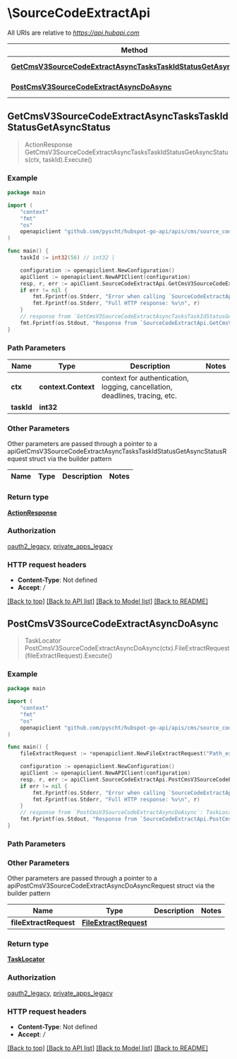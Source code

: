 # \SourceCodeExtractApi

All URIs are relative to *https://api.hubapi.com*

Method | HTTP request | Description
------------- | ------------- | -------------
[**GetCmsV3SourceCodeExtractAsyncTasksTaskIdStatusGetAsyncStatus**](SourceCodeExtractApi.md#GetCmsV3SourceCodeExtractAsyncTasksTaskIdStatusGetAsyncStatus) | **Get** /cms/v3/source-code/extract/async/tasks/{taskId}/status | 
[**PostCmsV3SourceCodeExtractAsyncDoAsync**](SourceCodeExtractApi.md#PostCmsV3SourceCodeExtractAsyncDoAsync) | **Post** /cms/v3/source-code/extract/async | 



## GetCmsV3SourceCodeExtractAsyncTasksTaskIdStatusGetAsyncStatus

> ActionResponse GetCmsV3SourceCodeExtractAsyncTasksTaskIdStatusGetAsyncStatus(ctx, taskId).Execute()



### Example

```go
package main

import (
    "context"
    "fmt"
    "os"
    openapiclient "github.com/pyscht/hubspot-go-api/apis/cms/source_code"
)

func main() {
    taskId := int32(56) // int32 | 

    configuration := openapiclient.NewConfiguration()
    apiClient := openapiclient.NewAPIClient(configuration)
    resp, r, err := apiClient.SourceCodeExtractApi.GetCmsV3SourceCodeExtractAsyncTasksTaskIdStatusGetAsyncStatus(context.Background(), taskId).Execute()
    if err != nil {
        fmt.Fprintf(os.Stderr, "Error when calling `SourceCodeExtractApi.GetCmsV3SourceCodeExtractAsyncTasksTaskIdStatusGetAsyncStatus``: %v\n", err)
        fmt.Fprintf(os.Stderr, "Full HTTP response: %v\n", r)
    }
    // response from `GetCmsV3SourceCodeExtractAsyncTasksTaskIdStatusGetAsyncStatus`: ActionResponse
    fmt.Fprintf(os.Stdout, "Response from `SourceCodeExtractApi.GetCmsV3SourceCodeExtractAsyncTasksTaskIdStatusGetAsyncStatus`: %v\n", resp)
}
```

### Path Parameters


Name | Type | Description  | Notes
------------- | ------------- | ------------- | -------------
**ctx** | **context.Context** | context for authentication, logging, cancellation, deadlines, tracing, etc.
**taskId** | **int32** |  | 

### Other Parameters

Other parameters are passed through a pointer to a apiGetCmsV3SourceCodeExtractAsyncTasksTaskIdStatusGetAsyncStatusRequest struct via the builder pattern


Name | Type | Description  | Notes
------------- | ------------- | ------------- | -------------


### Return type

[**ActionResponse**](ActionResponse.md)

### Authorization

[oauth2_legacy](../README.md#oauth2_legacy), [private_apps_legacy](../README.md#private_apps_legacy)

### HTTP request headers

- **Content-Type**: Not defined
- **Accept**: */*

[[Back to top]](#) [[Back to API list]](../README.md#documentation-for-api-endpoints)
[[Back to Model list]](../README.md#documentation-for-models)
[[Back to README]](../README.md)


## PostCmsV3SourceCodeExtractAsyncDoAsync

> TaskLocator PostCmsV3SourceCodeExtractAsyncDoAsync(ctx).FileExtractRequest(fileExtractRequest).Execute()



### Example

```go
package main

import (
    "context"
    "fmt"
    "os"
    openapiclient "github.com/pyscht/hubspot-go-api/apis/cms/source_code"
)

func main() {
    fileExtractRequest := *openapiclient.NewFileExtractRequest("Path_example") // FileExtractRequest | 

    configuration := openapiclient.NewConfiguration()
    apiClient := openapiclient.NewAPIClient(configuration)
    resp, r, err := apiClient.SourceCodeExtractApi.PostCmsV3SourceCodeExtractAsyncDoAsync(context.Background()).FileExtractRequest(fileExtractRequest).Execute()
    if err != nil {
        fmt.Fprintf(os.Stderr, "Error when calling `SourceCodeExtractApi.PostCmsV3SourceCodeExtractAsyncDoAsync``: %v\n", err)
        fmt.Fprintf(os.Stderr, "Full HTTP response: %v\n", r)
    }
    // response from `PostCmsV3SourceCodeExtractAsyncDoAsync`: TaskLocator
    fmt.Fprintf(os.Stdout, "Response from `SourceCodeExtractApi.PostCmsV3SourceCodeExtractAsyncDoAsync`: %v\n", resp)
}
```

### Path Parameters



### Other Parameters

Other parameters are passed through a pointer to a apiPostCmsV3SourceCodeExtractAsyncDoAsyncRequest struct via the builder pattern


Name | Type | Description  | Notes
------------- | ------------- | ------------- | -------------
 **fileExtractRequest** | [**FileExtractRequest**](FileExtractRequest.md) |  | 

### Return type

[**TaskLocator**](TaskLocator.md)

### Authorization

[oauth2_legacy](../README.md#oauth2_legacy), [private_apps_legacy](../README.md#private_apps_legacy)

### HTTP request headers

- **Content-Type**: Not defined
- **Accept**: */*

[[Back to top]](#) [[Back to API list]](../README.md#documentation-for-api-endpoints)
[[Back to Model list]](../README.md#documentation-for-models)
[[Back to README]](../README.md)

